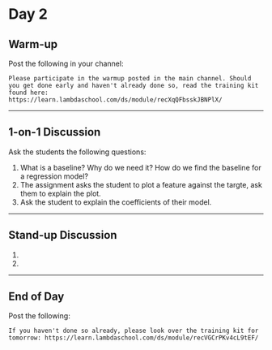 # Day 2

## Warm-up
Post the following in your channel:
```
Please participate in the warmup posted in the main channel. Should you get done early and haven't already done so, read the training kit found here: https://learn.lambdaschool.com/ds/module/recXqQFbsskJBNPlX/
```


---


## 1-on-1 Discussion
Ask the students the following questions:
1. What is a baseline? Why do we need it? How do we find the baseline for a regression model?
2. The assignment asks the student to plot a feature against the targte, ask them to explain the plot.
3. Ask the student to explain the coefficients of their model.


---


## Stand-up Discussion
1. 
2. 


---


## End of Day
Post the following:
```
If you haven't done so already, please look over the training kit for tomorrow: https://learn.lambdaschool.com/ds/module/recVGCrPKv4cL9tEF/
```
